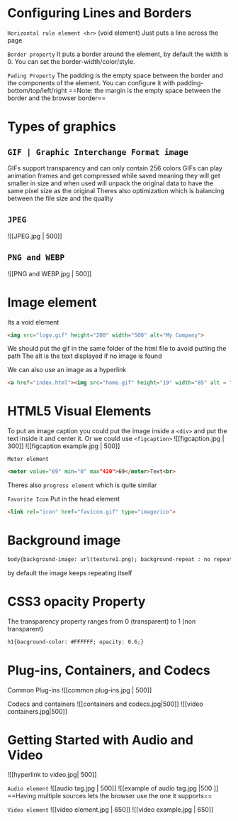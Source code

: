 # Configuring Lines and Borders
`Horizontal rule element <hr>` (void element)
Just puts a line across the page 

`Border property`
It puts a border around the element, by default the width is 0. You can set the border-width/color/style.

`Pading Property`
The padding is the empty space between the border and the components of the element. You can configure it with padding-bottom/top/left/right
==Note: the margin is the empty space between the border and the browser border==

# Types of graphics
## `GIF | Graphic Interchange Format image`
GIFs support transparency and can only contain 256 colors
GIFs can play animation frames and get compressed while saved meaning they will get smaller in size and when used will unpack the original data to have the same pixel size as the original
Theres also optimization which is balancing between the file size and the quality

## `JPEG`
![[JPEG.jpg | 500]]

## `PNG and WEBP`
![[PNG and WEBP.jpg | 500]]

# Image element
Its a void element
```html
<img src="logo.gif" height="200" width="500" alt="My Company">
```
We should put the gif in the same folder of the html file to avoid putting the path
The alt is the text displayed if no image is found

We can also use an image as a hyperlink
```html
<a href="index.html"><img src="home.gif" height="19" width="85" alt = "Home"></a>
```

# HTML5 Visual Elements
To put an image caption you could put the image inside a `<div>` and put the text inside it and center it.
Or we could use `<figcaption>`
![[figcaption.jpg | 300]]
![[figcaption example.jpg | 500]]

`Meter element`
```html
<meter value="69" min="0" max"420">69</meter>Text<br>
```
Theres also `progress element` which is quite similar

`Favorite Icon`
Put in the head element
```html
<link rel="icon" href="favicon.gif" type="image/ico">
```

# Background image
```html
body{background-image: url(texture1.png); background-repeat : no repeat}
```
by default the image keeps repeating itself

# CSS3 opacity Property
The transparency property ranges from 0 (transparent) to 1 (non transparent)
```html
h1{bacground-color: #FFFFFF; opacity: 0.6;}
```

# Plug-ins, Containers, and Codecs 
Common Plug-ins
![[common plug-ins.jpg | 500]]

Codecs and containers
![[containers and codecs.jpg|500]]
![[video containers.jpg|500]]

# Getting Started with Audio and Video
![[hyperlink to video.jpg| 500]]

`Audio element`
![[audio tag.jpg | 500]]
![[example of audio tag.jpg |500 ]]
==Having multiple sources lets the browser use the one it supports==

`Video element`
![[video element.jpg | 650]]
![[video example.jpg | 650]]